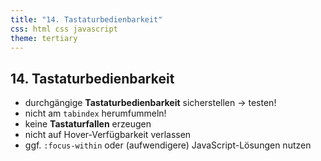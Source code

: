```yaml
---
title: "14. Tastaturbedienbarkeit"
css: html css javascript
theme: tertiary
---
```

## 14. Tastaturbedienbarkeit

- durchgängige **Tastaturbedienbarkeit** sicherstellen → testen!
- nicht am `tabindex` herumfummeln!
- keine **Tastaturfallen** erzeugen
- nicht auf Hover-Verfügbarkeit verlassen
- ggf. `:focus-within` oder (aufwendigere) JavaScript-Lösungen nutzen
